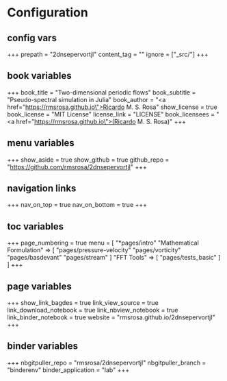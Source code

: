 # Configuration

## config vars
+++
prepath = "2dnsepervortjl"
content_tag = ""
ignore = ["_src/"]
+++

## book variables
+++
book_title = "Two-dimensional periodic flows"
book_subtitle = "Pseudo-spectral simulation in Julia"
book_author = "<a href=\"https://rmsrosa.github.io\">Ricardo M. S. Rosa</a>"
show_license = true
book_license = "MIT License"
license_link = "LICENSE"
book_licensees = "<a href=\"https://rmsrosa.github.io\">(Ricardo M. S. Rosa)</a>"
+++

## menu variables
+++
show_aside = true
show_github = true
github_repo = "https://github.com/rmsrosa/2dnsepervortjl"
+++

## navigation links
+++
nav_on_top = true
nav_on_bottom = true
+++

## toc variables
+++
page_numbering = true
menu = [
    "*pages/intro"
    "Mathematical Formulation" => [
        "pages/pressure-velocity"
        "pages/vorticity"
        "pages/basdevant"
        "pages/stream"
    ]
    "FFT Tools" => [
        "pages/tests_basic"
    ]
]
+++

## page variables
+++
show_link_bagdes = true
link_view_source = true
link_download_notebook = true
link_nbview_notebook = true
link_binder_notebook = true
website = "rmsrosa.github.io/2dnsepervortjl"
+++

## binder variables
+++
nbgitpuller_repo = "rmsrosa/2dnsepervortjl"
nbgitpuller_branch = "binderenv"
binder_application = "lab" 
+++
